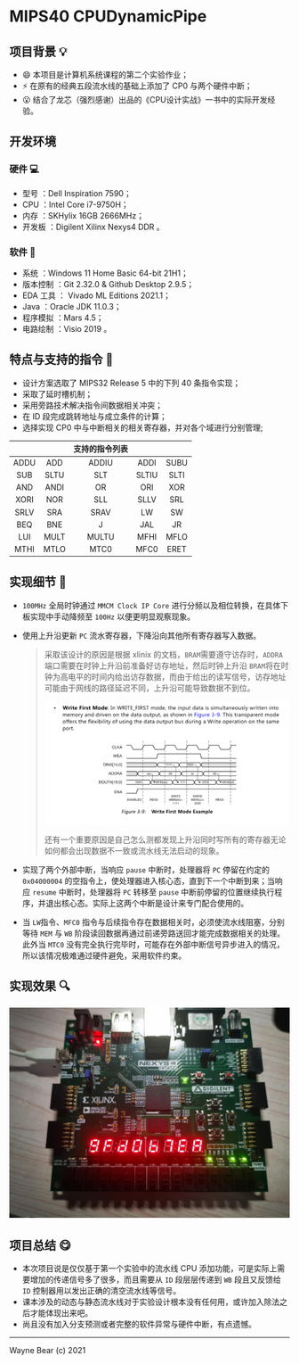 # MIPS40 CPUDynamicPipe



## 项目背景 :bulb: 

- :smile: 本项目是计算机系统课程的第二个实验作业；
- :zap: 在原有的经典五段流水线的基础上添加了 CP0 与两个硬件中断；
- :open_mouth: 结合了龙芯（强烈感谢）出品的《CPU设计实战》一书中的实际开发经验。



## 开发环境

### 硬件 :computer:

- 型号 ：Dell Inspiration 7590；
- CPU ：Intel Core i7-9750H；
- 内存 ：SKHylix 16GB 2666MHz；
- 开发板 ：Digilent Xilinx Nexys4 DDR 。



### 软件 :floppy_disk:

- 系统 ：Windows 11 Home Basic 64-bit 21H1；
- 版本控制 ：Git 2.32.0 & Github Desktop 2.9.5；
- EDA 工具 ： Vivado ML Editions 2021.1；
- Java ：Oracle JDK 11.0.3；
- 程序模拟 ：Mars 4.5；
- 电路绘制 ：Visio 2019 。



## 特点与支持的指令 :dart: 

- 设计方案选取了 MIPS32 Release 5 中的下列 40 条指令实现；
- 采取了延时槽机制；
- 采用旁路技术解决指令间数据相关冲突；
- 在 ID 段完成跳转地址与成立条件的计算；
- 选择实现 CP0 中与中断相关的相关寄存器，并对各个域进行分别管理;

|      |      | 支持的指令列表 |       |      |
| :--: | :--: | :------------: | :---: | :--: |
| ADDU | ADD  |     ADDIU      | ADDI  | SUBU |
| SUB  | SLTU |      SLT       | SLTIU | SLTI |
| AND  | ANDI |       OR       |  ORI  | XOR  |
| XORI | NOR  |      SLL       | SLLV  | SRL  |
| SRLV | SRA  |      SRAV      |  LW   |  SW  |
| BEQ  | BNE  |       J        |  JAL  |  JR  |
| LUI  | MULT |     MULTU      | MFHI  | MFLO |
| MTHI | MTLO |      MTC0      | MFC0  | ERET |



## 实现细节 :tada:

- `100MHz` 全局时钟通过 `MMCM Clock IP Core` 进行分频以及相位转换，在具体下板实现中手动降频至 `100Hz` 以便更明显观察现象。

- 使用上升沿更新 `PC` 流水寄存器，下降沿向其他所有寄存器写入数据。

  > 采取该设计的原因是根据 xlinix 的文档，`BRAM`需要遵守访存时，`ADDRA` 端口需要在时钟上升沿前准备好访存地址，然后时钟上升沿 `BRAM`将在时钟为高电平的时间内给出访存数据，而由于给出的读写信号，访存地址可能由于网线的路径延迟不同，上升沿可能导致数据不到位。
  >
  > ![](https://raw.githubusercontent.com/xw1216/ImageHosting/main/img/doc.png)
  >
  > 还有一个重要原因是自己怎么测都发现上升沿同时写所有的寄存器无论如何都会出现数据不一致或流水线无法启动的现象。

- 实现了两个外部中断，当响应 `pause` 中断时，处理器将 `PC` 停留在约定的 `0x04000004` 的空指令上，使处理器进入核心态，直到下一个中断到来；当响应 `resume` 中断时，处理器将 `PC` 转移至 `pause` 中断前停留的位置继续执行程序，并退出核心态。实际上这两个中断是设计来专门配合使用的。

- 当 `LW`指令、`MFC0` 指令与后续指令存在数据相关时，必须使流水线阻塞，分别等待 `MEM` 与 `WB` 阶段读回数据再通过前递旁路送回才能完成数据相关的处理。此外当 `MTC0` 没有完全执行完毕时，可能存在外部中断信号异步进入的情况，所以该情况极难通过硬件避免，采用软件约束。



## 实现效果 :mag:

![](https://raw.githubusercontent.com/xw1216/ImageHosting/main/img/%E6%95%88%E6%9E%9C.jpg)



## 项目总结 :yum:

- 本次项目说是仅仅基于第一个实验中的流水线 CPU 添加功能，可是实际上需要增加的传递信号多了很多，而且需要从 `ID` 段层层传递到 `WB` 段且又反馈给 `ID` 控制器用以发出正确的清空流水线等信号。
- 课本涉及的动态与静态流水线对于实验设计根本没有任何用，或许加入除法之后才能体现出来吧。
- 尚且没有加入分支预测或者完整的软件异常与硬件中断，有点遗憾。



------

Wayne Bear (c) 2021  

